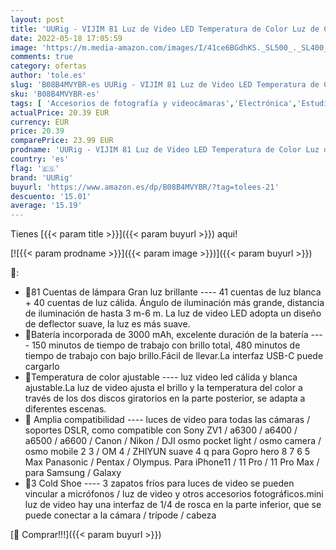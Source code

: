 ```yaml
---
layout: post
title: 'UURig - VIJIM 81 Luz de Video LED Temperatura de Color Luz de Cámara Ajustable Luz de Fotografía + 3200k-5600k CRI95 para iPhone dji Osmo Móvil 3 Pocket Vlog Light 3000mAh Batería Tipo-C'
date: 2022-05-18 17:05:59
image: 'https://m.media-amazon.com/images/I/41ce6BGdhKS._SL500_._SL400_.jpg'
comments: true
category: ofertas
author: 'tole.es'
slug: 'B08B4MVYBR-es UURig - VIJIM 81 Luz de Video LED Temperatura de Color Luz...'
sku: 'B08B4MVYBR-es'
tags: [ 'Accesorios de fotografía y videocámaras','Electrónica','Estudio de fotografía e iluminación','Fotografía y videocámaras','Iluminación continua para fotografía','Iluminación fotográfica','iphone','uurig','🇪🇸', ]
actualPrice: 20.39 EUR
currency: EUR
price: 20.39
comparePrice: 23.99 EUR
prodname: 'UURig - VIJIM 81 Luz de Video LED Temperatura de Color Luz de Cámara Ajustable Luz de Fotografía + 3200k-5600k CRI95 para iPhone dji Osmo Móvil 3 Pocket Vlog Light 3000mAh Batería Tipo-C'
country: 'es'
flag: '🇪🇸'
brand: 'UURig'
buyurl: 'https://www.amazon.es/dp/B08B4MVYBR/?tag=tolees-21'
descuento: '15.01'
average: '15.19'
---
```


Tienes [{{< param title >}}]({{< param buyurl >}}) aqui!

[![{{< param prodname >}}]({{< param image >}})]({{< param buyurl >}})

🔎:

- 💜81 Cuentas de lámpara Gran luz brillante ---- 41 cuentas de luz blanca + 40 cuentas de luz cálida. Ángulo de iluminación más grande, distancia de iluminación de hasta 3 m-6 m. La luz de video LED adopta un diseño de deflector suave, la luz es más suave.
- 💜Batería incorporada de 3000 mAh, excelente duración de la batería ---- 150 minutos de tiempo de trabajo con brillo total, 480 minutos de tiempo de trabajo con bajo brillo.Fácil de llevar.La interfaz USB-C puede cargarlo
- 💜Temperatura de color ajustable ---- luz video led cálida y blanca ajustable.La luz de video ajusta el brillo y la temperatura del color a través de los dos discos giratorios en la parte posterior, se adapta a diferentes escenas.
- 💜 Amplia compatibilidad ---- luces de video para todas las cámaras / soportes DSLR, como compatible con Sony ZV1 / a6300 / a6400 / a6500 / a6600 / Canon / Nikon / DJI osmo pocket light / osmo camera / osmo mobile 2 3 / OM 4 / ZHIYUN suave 4 q para Gopro hero 8 7 6 5 Max Panasonic / Pentax / Olympus. Para iPhone11 / 11 Pro / 11 Pro Max / para Samsung / Galaxy
- 💜3 Cold Shoe ---- 3 zapatos fríos para luces de video se pueden vincular a micrófonos / luz de video y otros accesorios fotográficos.mini luz de video hay una interfaz de 1/4 de rosca en la parte inferior, que se puede conectar a la cámara / trípode / cabeza

[🛒 Comprar!!!]({{< param buyurl >}})

